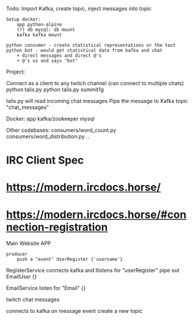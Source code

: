 
Todo:
    Import Kafka, create topic, inject messages into topic

    Setup docker:
        app python-alpine
        (?) db mysql: db mount
        kafka kafka mount

    python consumer - create statistical representations or the text
    python bot - would get statistical data from kafka and chat
        + direct messages and direct @'s
        + @'s us and says "bot"

Project:

Connect as a client to any twitch channel (can connect to multiple chats)
    python talis.py <channel>
    python talis.py summit1g

talis.py will read incoming chat messages
    Pipe the message to Kafka topic "chat_messages"

Docker:
    app
    kafka/zookeeper
    mysql

Other codebases:
    consumers/word_count.py
    consumers/word_distribution.py
    ..

# IRC Client Spec
# https://modern.ircdocs.horse/
# https://modern.ircdocs.horse/#connection-registration


Main Website APP

    producer
        push a "event" UserRegister {'username'}

RegisterService
    connects kafka and llistens for "userRegister"
    pipe out EmailUser {}

EmailService
    listen for "Email" {}

twitch chat messages

connects to kafka on message event
    create a new topic
